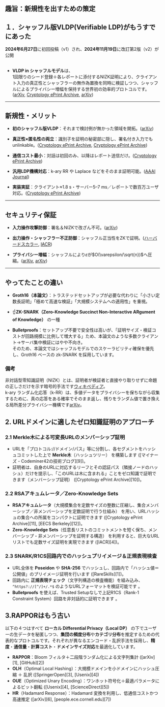  

趣旨：新規性を出すための策定
---
## １．シャッフル版VLDP(Verifiable LDP)がもうすでにあった
**2024年6月27日**に初回投稿（v1）され、**2024年11月19日**に改訂第2版（v2）が公開
## 

- **VLDP in シャッフルモデル**は、  
    1回限りのシード登録＋各レポートに添付するNIZK証明により、クライアント入力の真正性とシャッフラーの無作為置換を同時に検証しつつ、シャッフルによるプライバシー増幅を保持する世界初の効率的プロトコルです。([arXiv](https://arxiv.org/abs/2406.18940?utm_source=chatgpt.com "Efficient Verifiable Differential Privacy with Input Authenticity in the Local and Shuffle Model"), [Cryptology ePrint Archive](https://eprint.iacr.org/2024/1042.pdf?utm_source=chatgpt.com "[PDF] Efficient Verifiable Differential Privacy with Input Authenticity in the ..."), [arXiv](https://arxiv.org/abs/2406.18940?utm_source=chatgpt.com "Efficient Verifiable Differential Privacy with Input Authenticity in the Local and Shuffle Model"))
    

---



## 新規性・メリット

- **初のシャッフル版VLDP**：それまで検討例が無かった領域を開拓。([arXiv](https://arxiv.org/abs/2406.18940?utm_source=chatgpt.com "Efficient Verifiable Differential Privacy with Input Authenticity in the Local and Shuffle Model"))
    
- **真正性×匿名性の両立**：識別子を証明の秘密部に隠し、署名付き入力でも unlinkable。([Cryptology ePrint Archive](https://eprint.iacr.org/2024/1042.pdf?utm_source=chatgpt.com "[PDF] Efficient Verifiable Differential Privacy with Input Authenticity in the ..."), [Cryptology ePrint Archive](https://eprint.iacr.org/2005/246?utm_source=chatgpt.com "A Verifiable Secret Shuffle of Homomorphic Encryptions"))
    
- **通信コスト最小**：対話は初回のみ、以降はレポート送信だけ。([Cryptology ePrint Archive](https://eprint.iacr.org/2024/1042.pdf?utm_source=chatgpt.com "[PDF] Efficient Verifiable Differential Privacy with Input Authenticity in the ..."))
    
- **汎用LDP機構対応**：k-ary RR や Laplace などをそのまま証明可能。([AAAI Journal](https://ojs.aaai.org/index.php/AAAI/article/view/29005/29907?utm_source=chatgpt.com "[PDF] A Generalized Shuffle Framework for Privacy Amplification"))
    
- **実装実証**：クライアント≈1.8 s・サーバー5–7 ms／レポートで数百万ユーザ対応。([Cryptology ePrint Archive](https://eprint.iacr.org/2024/1042.pdf?utm_source=chatgpt.com "[PDF] Efficient Verifiable Differential Privacy with Input Authenticity in the ..."))
    

---

## セキュリティ保証

- **入力操作攻撃防御**：署名＆NIZKで改ざん不可。([arXiv](https://arxiv.org/abs/2406.18940?utm_source=chatgpt.com "Efficient Verifiable Differential Privacy with Input Authenticity in the Local and Shuffle Model"))
    
- **出力操作・シャッフラー不正防御**：シャッフル正当性をZKで証明。([ハーバードスカラー](https://scholar.harvard.edu/files/jsarathy/files/bp_shuffle_draft_4.pdf?utm_source=chatgpt.com "[PDF] Efficient Multi-Key Verifiable Shuffles from Short Arguments for ..."), [IACR](https://iacr.org/archive/pkc2007/44500377/44500377.pdf?utm_source=chatgpt.com "[PDF] Verifiable Shuffle of Large Size Ciphertexts - IACR"))
    
- **プライバシー増幅**：シャッフルにより$\varepsilon$が$O(\varepsilon/\sqrt{n})$へ圧縮。([arXiv](https://arxiv.org/abs/1811.12469?utm_source=chatgpt.com "Amplification by Shuffling: From Local to Central Differential Privacy via Anonymity"), [arXiv](https://arxiv.org/pdf/2304.05007?utm_source=chatgpt.com "[PDF] Privacy Amplification via Shuffling - arXiv"))
    

---

## やってたことの違い
- **Groth16（本論文）**：トラステッドセットアップが必要な代わりに「小さい定数長証明」「極めて高速な検証」「大規模システムへの適用性」を重視。
- ☝**ZK-SNARK（Zero-Knowledge Succinct Non-Interactive ARgument of Knowledge）** の一種
    
- **Bulletproofs**：セットアップ不要で安全性は高いが、「証明サイズ・検証コストが回路規模に比例して増大する」ため、本論文のような多数クライアント→サーバ集中検証にはやや不向き。  
    そのため、本論文ではシャッフルモデルでのスケーラビリティ確保を優先し、Groth16 ベースの zk-SNARK を採用しています。
### 備考
非対話型零知識証明（NIZK）とは、証明者が検証者と直接やり取りせずに命題の正しさだけを示す暗号的手法です[ウィキペディア](https://en.wikipedia.org/wiki/Non-interactive_zero-knowledge_proof?utm_source=chatgpt.com)。  
k-ary ランダム化応答（k-RR）は、多値データをプライバシーを保ちながら収集するために、真の応答をある確率でそのまま返し、残りをランダム値で置き換える局所差分プライバシー機構です[arXiv](https://arxiv.org/pdf/2412.10512?utm_source=chatgpt.com)。
## 2. URLドメインに適したゼロ知識証明のアプローチ

### 2.1 Merkle木による可変長URLのメンバーシップ証明

* URLを「プロトコル://ドメイン/パス」等に分割し、各セグメントをハッシュコミットした上で **Merkle木**（ハッシュツリー） を構築します ([マイナーズ - Codeminer42の技術ブログ][9])。
* 証明者は、自身のURLに対応するリーフとその認証パス（隣接ノードのハッシュ）だけを提示し、「このURLは木に含まれる」ことをゼロ知識で証明できます（メンバーシップ証明） ([Cryptology ePrint Archive][10])。

### 2.2 RSAアキュムレータ／Zero-Knowledge Sets

* **RSAアキュムレータ**（大規模集合を定数サイズの整数に圧縮し、集合メンバーシップ／非メンバーシップを定数証明で行う仕組み） を用い、URLハッシュの集合への所属をコンパクトに証明できます ([Cryptology ePrint Archive][11], [EECS Berkeley][12])。
* **Zero-Knowledge Sets**（任意長リストのコミットメントを短く保ち、メンバーシップ・非メンバーシップを証明する構造） を利用すると、巨大なURLリストでも定数サイズ証明を実現できます ([IACR][4])。

### 2.3 SNARK/R1CS回路内でのハッシュプリイメージ＆正規表現検査

* URL全体を **Poseidon** や **SHA-256** でハッシュし、回路内で「ハッシュ値＝公開値」のプリイメージ証明を行います ([RareSkills][1])。
* 回路内に **正規表現チェック**（文字列構造の検査機能）を組み込み、`^https?://[^/]+/.*$` のようなURLフォーマットを検証可能です 。
* **Bulletproofs** を使えば、Trusted Setupなしで上記R1CS（Rank-1 Constraint System）回路を非対話的に証明できます 。

## 3.RAPPORはもう古い


以下の４つはすべて **ローカル Differential Privacy（Local DP）** の下でユーザーの生データを秘匿しつつ、**集団の頻度分布**や**カテゴリ分布**を推定するための代表的なプロトコルです。それぞれが異なるエンコード・乱択手法を採用し、**精度**・**通信量**・**計算コスト**・**ドメインサイズ対応**を最適化しています。

* **RAPPOR**：Bloom フィルタ＋二段階ランダム化による文字列集計 ([arXiv][1], [GitHub][2])
* **OLH**（Optimal Local Hashing）：大規模ドメインを小ドメインにハッシュ圧縮 ＋ 乱択 ([SpringerOpen][3], [Usenix][4])
* **OUE**（Optimized Unary Encoding）：ワンホット符号化＋最適パラメータによるビット翻転 ([Usenix][4], [ScienceDirect][5])
* **HR**（Hadamard Response）：Hadamard 変換を利用し、低通信コストかつ高速推定 ([arXiv][6], [people.ece.cornell.edu][7])